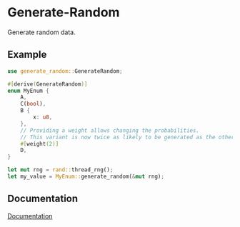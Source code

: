 # Generate-Random

Generate random data.

## Example

```rust
use generate_random::GenerateRandom;

#[derive(GenerateRandom)]
enum MyEnum {
    A,
    C(bool),
    B {
        x: u8,
    },
    // Providing a weight allows changing the probabilities.
    // This variant is now twice as likely to be generated as the others.
    #[weight(2)]
    D,
}

let mut rng = rand::thread_rng();
let my_value = MyEnum::generate_random(&mut rng);
```

## Documentation

[Documentation](https://lib.rs/crates/generate-random)
